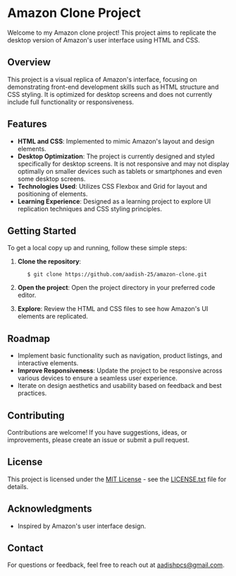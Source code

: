 # Amazon Clone Project

Welcome to my Amazon clone project! This project aims to replicate the desktop version of Amazon's user interface using HTML and CSS.

## Overview

This project is a visual replica of Amazon's interface, focusing on demonstrating front-end development skills such as HTML structure and CSS styling. It is optimized for desktop screens and does not currently include full functionality or responsiveness.

## Features

- **HTML and CSS**: Implemented to mimic Amazon's layout and design elements.
- **Desktop Optimization**: The project is currently designed and styled specifically for desktop screens. It is not responsive and may not display optimally on smaller devices such as tablets or smartphones and even some desktop screens.
- **Technologies Used**: Utilizes CSS Flexbox and Grid for layout and positioning of elements.
- **Learning Experience**: Designed as a learning project to explore UI replication techniques and CSS styling principles.

## Getting Started

To get a local copy up and running, follow these simple steps:

1. **Clone the repository**:
   ```
      $ git clone https://github.com/aadish-25/amazon-clone.git
   ```


2. **Open the project**:
   Open the project directory in your preferred code editor.

3. **Explore**:
   Review the HTML and CSS files to see how Amazon's UI elements are replicated.

## Roadmap

- Implement basic functionality such as navigation, product listings, and interactive elements.
- **Improve Responsiveness**: Update the project to be responsive across various devices to ensure a seamless user experience.
- Iterate on design aesthetics and usability based on feedback and best practices.

## Contributing

Contributions are welcome! If you have suggestions, ideas, or improvements, please create an issue or submit a pull request.

## License

This project is licensed under the [MIT License](LICENSE.txt) - see the [LICENSE.txt](LICENSE.txt) file for details.

## Acknowledgments

- Inspired by Amazon's user interface design.

## Contact

For questions or feedback, feel free to reach out at aadishpcs@gmail.com.

